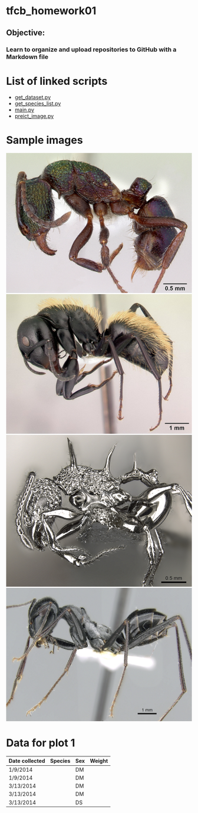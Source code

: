 # tfcb_homework01
## Objective: 
### Learn to organize and upload repositories to GitHub with a Markdown file

# List of linked scripts
+ [get_dataset.py](scripts/get_dataset.py)
+ [get_species_list.py](scripts/get_species_list.py)
+ [main.py](scripts/main.py)
+ [preict_image.py](scripts/predict_image.py)

# Sample images
![rhytidoponera_metallica](images/casent_0172345_rhytidoponera_metallica.jpg)
![camponotus_darwinii](images/casent_0191696_camponotus_darwinii.jpg)
![acanthomyrmex_ferox](images/casent_0901788_p_1_high_acanthomyrmex_ferox.jpg)
![cataglyphis_fortis](images/casent_0906296_p_1_high_cataglyphis_fortis.jpg)

# Data for plot 1

|Date collected|	Species|	Sex|	Weight|
|----|----|----|----|
|1/9/2014|	|DM|	|M|	|40|
|1/9/2014|	|DM|	|F|	|36|
|3/13/2014|	|DM|	|F|	|51|
|3/13/2014|	|DM|	|F|	|44|
|3/13/2014|	|DS|	|F|	|146|
